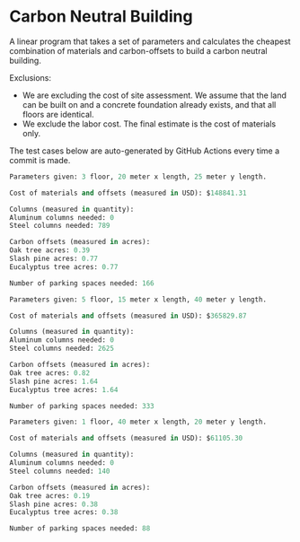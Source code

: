 # Carbon Neutral Building
A linear program that takes a set of parameters and calculates the cheapest combination of materials and carbon-offsets to build a carbon neutral building.

Exclusions:
- We are excluding the cost of site assessment. We assume that the land can be built on and a concrete foundation already exists, and that all floors are identical.
- We exclude the labor cost. The final estimate is the cost of materials only.

The test cases below are auto-generated by GitHub Actions every time a commit is made.
<!-- TEST CASE 1 -->
```python
Parameters given: 3 floor, 20 meter x length, 25 meter y length.

Cost of materials and offsets (measured in USD): $148841.31

Columns (measured in quantity):
Aluminum columns needed: 0
Steel columns needed: 789

Carbon offsets (measured in acres):
Oak tree acres: 0.39
Slash pine acres: 0.77
Eucalyptus tree acres: 0.77

Number of parking spaces needed: 166
```
<!-- END TEST CASE -->

<!-- TEST CASE 2 -->
```python
Parameters given: 5 floor, 15 meter x length, 40 meter y length.

Cost of materials and offsets (measured in USD): $365829.87

Columns (measured in quantity):
Aluminum columns needed: 0
Steel columns needed: 2625

Carbon offsets (measured in acres):
Oak tree acres: 0.82
Slash pine acres: 1.64
Eucalyptus tree acres: 1.64

Number of parking spaces needed: 333
```
<!-- END TEST CASE -->

<!-- TEST CASE 3 -->
```python
Parameters given: 1 floor, 40 meter x length, 20 meter y length.

Cost of materials and offsets (measured in USD): $61105.30

Columns (measured in quantity):
Aluminum columns needed: 0
Steel columns needed: 140

Carbon offsets (measured in acres):
Oak tree acres: 0.19
Slash pine acres: 0.38
Eucalyptus tree acres: 0.38

Number of parking spaces needed: 88
```
<!-- END TEST CASE -->
